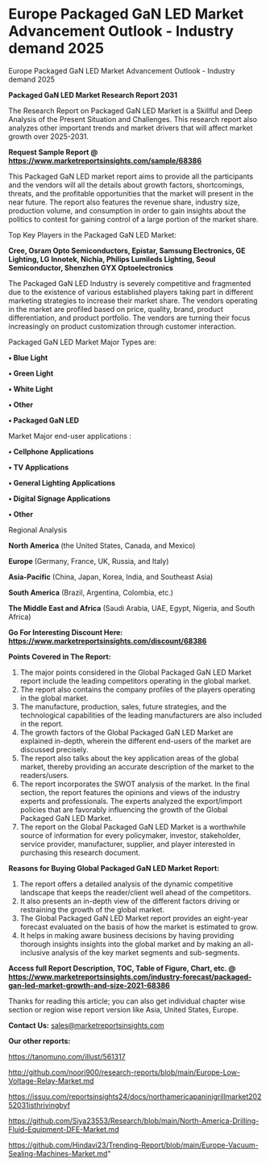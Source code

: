 # Europe Packaged GaN LED Market Advancement Outlook - Industry demand 2025
Europe Packaged GaN LED Market Advancement Outlook - Industry demand 2025


<strong>Packaged GaN LED Market Research Report 2031</strong>

The Research Report on Packaged GaN LED Market is a Skillful and Deep Analysis of the Present Situation and Challenges. This research report also analyzes other important trends and market drivers that will affect market growth over 2025-2031.

<strong>Request Sample Report @ <a href=https://www.marketreportsinsights.com/sample/68386>https://www.marketreportsinsights.com/sample/68386</a></strong>

This Packaged GaN LED market report aims to provide all the participants and the vendors will all the details about growth factors, shortcomings, threats, and the profitable opportunities that the market will present in the near future. The report also features the revenue share, industry size, production volume, and consumption in order to gain insights about the politics to contest for gaining control of a large portion of the market share.

Top Key Players in the Packaged GaN LED Market:

<strong>Cree, Osram Opto Semiconductors, Epistar, Samsung Electronics, GE Lighting, LG Innotek, Nichia, Philips Lumileds Lighting, Seoul Semiconductor, Shenzhen GYX Optoelectronics</strong>

The Packaged GaN LED Industry is severely competitive and fragmented due to the existence of various established players taking part in different marketing strategies to increase their market share. The vendors operating in the market are profiled based on price, quality, brand, product differentiation, and product portfolio. The vendors are turning their focus increasingly on product customization through customer interaction.

Packaged GaN LED Market Major Types are:

<strong>• Blue Light

• Green Light

• White Light

• Other

• Packaged GaN LED</strong>

Market Major end-user applications :

<strong>• Cellphone Applications

• TV Applications

• General Lighting Applications

• Digital Signage Applications

• Other</strong>

Regional Analysis

</u><strong><b>North America</b></strong> (the United States, Canada, and Mexico)

<strong><b>Europe </b></strong>(Germany, France, UK, Russia, and Italy)

<strong><b>Asia-Pacific</b></strong> (China, Japan, Korea, India, and Southeast Asia)

<strong><b>South America</b></strong> (Brazil, Argentina, Colombia, etc.)

<strong><b>The Middle East and Africa</b></strong> (Saudi Arabia, UAE, Egypt, Nigeria, and South Africa)

<strong>Go For Interesting Discount Here: <a href=https://www.marketreportsinsights.com/discount/68386>https://www.marketreportsinsights.com/discount/68386</a></strong>

<strong>Points Covered in The Report:</strong>
<ol>
  <li>The major points considered in the Global Packaged GaN LED Market report include the leading competitors operating in the global market.</li>
  <li>The report also contains the company profiles of the players operating in the global market.</li>
  <li>The manufacture, production, sales, future strategies, and the technological capabilities of the leading manufacturers are also included in the report.</li>
  <li>The growth factors of the Global Packaged GaN LED Market are explained in-depth, wherein the different end-users of the market are discussed precisely.</li>
  <li>The report also talks about the key application areas of the global market, thereby providing an accurate description of the market to the readers/users.</li>
  <li>The report incorporates the SWOT analysis of the market. In the final section, the report features the opinions and views of the industry experts and professionals. The experts analyzed the export/import policies that are favorably influencing the growth of the Global Packaged GaN LED Market.</li>
  <li>The report on the Global Packaged GaN LED Market is a worthwhile source of information for every policymaker, investor, stakeholder, service provider, manufacturer, supplier, and player interested in purchasing this research document.</li>
</ol>
<strong>Reasons for Buying Global Packaged GaN LED Market Report:</strong>

<ol>
  <li>The report offers a detailed analysis of the dynamic competitive landscape that keeps the reader/client well ahead of the competitors.</li>
  <li>It also presents an in-depth view of the different factors driving or restraining the growth of the global market.</li>
  <li>The Global Packaged GaN LED Market report provides an eight-year forecast evaluated on the basis of how the market is estimated to grow.</li>
  <li>It helps in making aware business decisions by having providing thorough insights insights into the global market and by making an all-inclusive analysis of the key market segments and sub-segments.</li>
</ol>
<strong>Access full Report Description, TOC, Table of Figure, Chart, etc. @ <a href=https://www.marketreportsinsights.com/industry-forecast/packaged-gan-led-market-growth-and-size-2021-68386>https://www.marketreportsinsights.com/industry-forecast/packaged-gan-led-market-growth-and-size-2021-68386</a></strong>


Thanks for reading this article; you can also get individual chapter wise section or region wise report version like Asia, United States, Europe.

<strong>Contact Us:</strong>
sales@marketreportsinsights.com

<strong>Our other reports:</strong>

<a href=https://tanomuno.com/illust/561317>https://tanomuno.com/illust/561317</a>

<a href=http://github.com/noori900/research-reports/blob/main/Europe-Low-Voltage-Relay-Market.md>http://github.com/noori900/research-reports/blob/main/Europe-Low-Voltage-Relay-Market.md</a>

<a href=https://issuu.com/reportsinsights24/docs/northamericapaninigrillmarket20252031isthrivingbyf>https://issuu.com/reportsinsights24/docs/northamericapaninigrillmarket20252031isthrivingbyf</a>

<a href=https://github.com/Siya23553/Research/blob/main/North-America-Drilling-Fluid-Equipment-DFE-Market.md>https://github.com/Siya23553/Research/blob/main/North-America-Drilling-Fluid-Equipment-DFE-Market.md</a>

<a href=https://github.com/Hindavi23/Trending-Report/blob/main/Europe-Vacuum-Sealing-Machines-Market.md>https://github.com/Hindavi23/Trending-Report/blob/main/Europe-Vacuum-Sealing-Machines-Market.md</a>"
